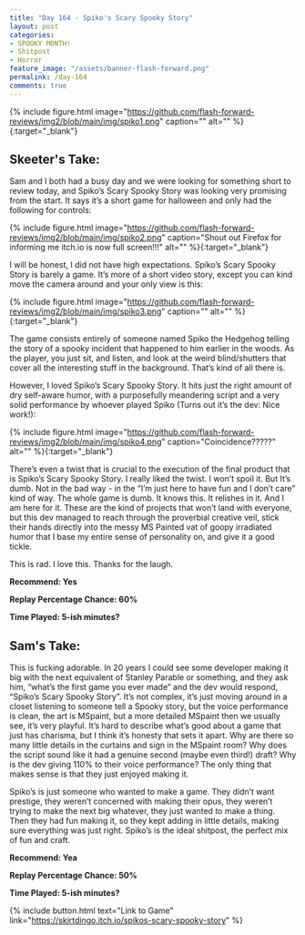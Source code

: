 ```yaml
---
title: "Day 164 - Spiko's Scary Spooky Story"
layout: post
categories:
- SPOOKY MONTH!
- Shitpost
- Horror
feature_image: "/assets/banner-flash-forward.png"
permalink: /day-164
comments: true
---
```


{% include figure.html image="https://github.com/flash-forward-reviews/img2/blob/main/img/spiko1.png" caption="" alt="" %}{:target="_blank"}

## Skeeter's Take:

Sam and I both had a busy day and we were looking for something short to review today, and Spiko’s Scary Spooky Story was looking very promising from the start. It says it’s a short game for halloween and only had the following for controls: 

{% include figure.html image="https://github.com/flash-forward-reviews/img2/blob/main/img/spiko2.png" caption="Shout out Firefox for informing me itch.io is now full screen!!!" alt="" %}{:target="_blank"}

I will be honest, I did not have high expectations. Spiko’s Scary Spooky Story is barely a game. It’s more of a short video story, except you can kind move the camera around and your only view is this: 

{% include figure.html image="https://github.com/flash-forward-reviews/img2/blob/main/img/spiko3.png" caption="" alt="" %}{:target="_blank"}

The game consists entirely of someone named Spiko the Hedgehog telling the story of a spooky incident that happened to him earlier in the woods. As the player, you just sit, and listen, and look at the weird blind/shutters that cover all the interesting stuff in the background. That’s kind of all there is.  

However, I loved Spiko’s Scary Spooky Story. It hits just the right amount of dry self-aware humor, with a purposefully meandering script and a very solid performance by whoever played Spiko (Turns out it’s the dev: Nice work!): 

{% include figure.html image="https://github.com/flash-forward-reviews/img2/blob/main/img/spiko4.png" caption="Coincidence?????" alt="" %}{:target="_blank"}

There’s even a twist that is crucial to the execution of the final product that is Spiko’s Scary Spooky Story. I really liked the twist. I won’t spoil it. But It’s dumb. Not in the bad way - in the “I’m just here to have fun and I don’t care” kind of way. The whole game is dumb. It knows this. It relishes in it. And I am here for it. These are the kind of projects that won’t land with everyone, but this dev managed to reach through the proverbial creative veil, stick their hands directly into the messy MS Painted vat of goopy irradiated humor that I base my entire sense of personality on, and give it a good tickle. 

This is rad. I love this. Thanks for the laugh. 

**Recommend: Yes**

**Replay Percentage Chance: 60%**

**Time Played: 5-ish minutes?**

## Sam's Take:

This is fucking adorable. In 20 years I could see some developer making it big with the next equivalent of Stanley Parable or something, and they ask him, “what’s the first game you ever made” and the dev would respond, “Spiko’s Scary Spooky Story”. It’s not complex, it’s just moving around in a closet listening to someone tell a Spooky story, but the voice performance is clean, the art is MSpaint, but a more detailed MSpaint then we usually see, it’s very playful. It’s hard to describe what’s good about a game that just has charisma, but I think it’s honesty that sets it apart. Why are there so many little details in the curtains and sign in the MSpaint room? Why does the script sound like it had a genuine second (maybe even third!) draft? Why is the dev giving 110% to their voice performance? The only thing that makes sense is that they just enjoyed making it.

Spiko’s is just someone who wanted to make a game. They didn’t want prestige, they weren’t concerned with making their opus, they weren’t trying to make the next big whatever, they just wanted to make a thing. Then they had fun making it, so they kept adding in little details, making sure everything was just right. Spiko’s is the ideal shitpost, the perfect mix of fun and craft.


**Recommend: Yea** 

**Replay Percentage Chance: 50%**

**Time Played: 5-ish minutes?**

{% include button.html text="Link to Game" link="https://skirtdingo.itch.io/spikos-scary-spooky-story" %}